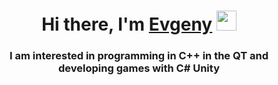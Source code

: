 
<h1 align="center">Hi there, I'm <a href="https://github.com/EvgenyKhokhlov" target="_blank">Evgeny</a> 
<img src="https://github.com/blackcater/blackcater/raw/main/images/Hi.gif" height="32"/></h1>
<h3 align="center">I am interested in programming in C++ in the QT and developing games with С# Unity</h3>
